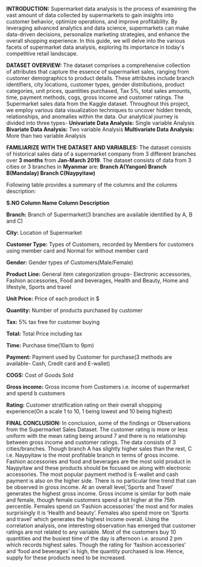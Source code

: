 
**INTRODUCTION:**
Supermarket data analysis is the process of examining the vast amount of data collected by supermarkets to gain insights into customer behavior, optimize operations, and improve profitability. By leveraging advanced analytics and data science, supermarkets can make data-driven decisions, personalize marketing strategies, and enhance the overall shopping experience. In this guide, we will delve into the various facets of supermarket data analysis, exploring its importance in today's competitive retail landscape.


**DATASET OVERVIEW:**
The dataset comprises a comprehensive collection of attributes that capture the essence of supermarket sales, ranging from customer demographics to product details. These attributes include branch identifiers, city locations, customer types, gender distributions,
product categories, unit prices, quantities purchased, Tax 5%, total sales amounts, time, payment methods, cogs, gross income and customer ratings.
The Supermarket sales data from the Kaggle dataset.
Throughout this project, we employ various data visualization techniques to uncover hidden trends, relationships, and anomalies within the data. Our analytical journey is divided into three types- 
**Univariate Data Analysis:** Single variable Analysis
**Bivariate Data Analysis:** Two variable Analysis
**Multivariate Data Analysis:** More than two variable Analysis


**FAMILIARIZE WITH THE DATASET AND VARIABLES:**
The dataset consists of historical sales data of a supermarket company from 3 different branches over **3 months** from **Jan-March 2019**. 
The dataset consists of data from 3 cities or 3 branches in **Myanmar** are:
**Branch A(Yangon)
Branch B(Mandalay)
Branch C(Naypyitaw)**

Following table provides a summary of the columns and the columns description:

**S.NO
Column Name
Column Description**

**Branch:**
Branch of Supermarket(3 branches are available identified by A, B and C)

**City:**
Location of Supermarket

**Customer Type:**
Types of Customers, recorded by Members for customers using member card and Normal for without member card

**Gender:**
Gender types of Customers(Male/Female)

**Product Line:**
General item categorization groups- Electronic accessories, Fashion accessories, Food and beverages, Health and Beauty, Home and lifestyle, Sports and travel

**Unit Price:**
Price of each product in $

**Quantity:**
Number of products purchased by customer

**Tax:**
5% tax free for customer buying

**Total:**
Total Price including tax

**Time:**
Purchase time(10am to 9pm)

**Payment:**
Payment used by Customer for purchase(3 methods are available- Cash, Credit card and E-wallet)

**COGS:**
Cost of Goods Sold

**Gross income:**
Gross income from Customers i.e. income of supermarket and spend b customers

**Rating:**
Customer stratification rating on their overall shopping experience(On a scale 1 to 10, 1 being lowest and 10 being highest)



**FINAL CONCLUSION:** 
In conclusion, some of the findings or Observations from the Supermarket Sales Dataset:
The customer rating is more or less uniform with the mean rating being around 7 and there is no relationship between gross income and customer ratings.
The data consists of 3 cities/branches. Though branch A has slightly higher sales than the rest, C i.e. Naypyitaw is the most profitable branch in terms of gross income.
Fashion accessories and food and beverages are the most sold product in Naypyitaw and these products should be focused on along with electronic accessories.
The most popular payment method is E-wallet and cash payment is also on the higher side.
There is no particular time trend that can be observed in gross income.
At an overall level,’Sports and Travel’ generates the highest gross income.
Gross income is similar for both male and female, though female customers spend a bit higher at the 75th percentile. Females spend on ‘Fashion accessories’ the most and for males surprisingly it is ‘Health and beauty’. Females also spend more on ‘Sports and travel’ which generates the highest income overall.
Using the correlation analysis, one interesting observation has emerged that customer ratings are not related to any variable.
Most of the customers buy 10 quantities and the busiest time of the day is afternoon i.e. around 2 pm which records highest sales. 
Though the rating for ‘fashion accessories’ and ‘food and beverages’ is high, the quantity purchased is low. Hence, supply for these products need to be increased. 

